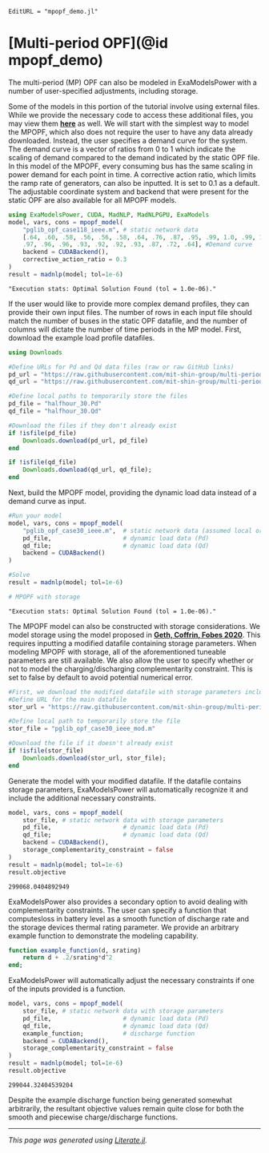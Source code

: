 ```@meta
EditURL = "mpopf_demo.jl"
```

# [Multi-period OPF](@id mpopf_demo)

The multi-period (MP) OPF can also be modeled in ExaModelsPower with a number of user-specified adjustments, including storage.

Some of the models in this portion of the tutorial involve using external files. While we provide the necessary code to access these additional files, you may view them __[here](https://github.com/mit-shin-group/multi-period-opf-data)__ as well.
We will start with the simplest way to model the MPOPF, which also does not require the user to have any data already downloaded. Instead, the user specifies a demand curve for the system. The demand curve is a vector of ratios from 0 to 1 which indicate the scaling of demand compared to the demand indicated by the static OPF file. In this model of the MPOPF, every consuming bus has the same scaling in power demand for each point in time. A corrective action ratio, which limits the ramp rate of generators, can also be inputted. It is set to 0.1 as a default. The adjustable coordinate system and backend that were present for the static OPF are also available for all MPOPF models.

````julia
using ExaModelsPower, CUDA, MadNLP, MadNLPGPU, ExaModels
model, vars, cons = mpopf_model(
    "pglib_opf_case118_ieee.m", # static network data
    [.64, .60, .58, .56, .56, .58, .64, .76, .87, .95, .99, 1.0, .99, 1.0, 1.0,
    .97, .96, .96, .93, .92, .92, .93, .87, .72, .64], #Demand curve
    backend = CUDABackend(),
    corrective_action_ratio = 0.3
)
result = madnlp(model; tol=1e-6)
````

````
"Execution stats: Optimal Solution Found (tol = 1.0e-06)."
````

If the user would like to provide more complex demand profiles, they can provide their own input files. The number of rows in each input file should match the number of buses in the static OPF datafile, and the number of columns will dictate the number of time periods in the MP model.
First, download the example load profile datafiles.

````julia
using Downloads

#Define URLs for Pd and Qd data files (raw or raw GitHub links)
pd_url = "https://raw.githubusercontent.com/mit-shin-group/multi-period-opf-data/refs/heads/main/halfhour_30.Pd"
qd_url = "https://raw.githubusercontent.com/mit-shin-group/multi-period-opf-data/refs/heads/main/halfhour_30.Qd"

#Define local paths to temporarily store the files
pd_file = "halfhour_30.Pd"
qd_file = "halfhour_30.Qd"

#Download the files if they don't already exist
if !isfile(pd_file)
    Downloads.download(pd_url, pd_file)
end

if !isfile(qd_file)
    Downloads.download(qd_url, qd_file);
end
````

Next, build the MPOPF model, providing the dynamic load data instead of a demand curve as input.

````julia
#Run your model
model, vars, cons = mpopf_model(
    "pglib_opf_case30_ieee.m",  # static network data (assumed local or already handled)
    pd_file,                    # dynamic load data (Pd)
    qd_file;                    # dynamic load data (Qd)
    backend = CUDABackend()
)

#Solve
result = madnlp(model; tol=1e-6)

# MPOPF with storage
````

````
"Execution stats: Optimal Solution Found (tol = 1.0e-06)."
````

The MPOPF model can also be constructed with storage considerations. We model storage using the model proposed in __[Geth, Coffrin, Fobes 2020](https://arxiv.org/pdf/2004.14768)__. This requires inputting a modified datafile containing storage parameters. When modeling MPOPF with storage, all of the aforementioned tuneable parameters are still available. We also allow the user to specify whether or not to model the charging/discharging complementarity constraint. This is set to false by default to avoid potential numerical error.

````julia
#First, we download the modified datafile with storage parameters included.
#Define URL for the main datafile
stor_url = "https://raw.githubusercontent.com/mit-shin-group/multi-period-opf-data/refs/heads/main/pglib_opf_case30_ieee_mod.m"

#Define local path to temporarily store the file
stor_file = "pglib_opf_case30_ieee_mod.m"

#Download the file if it doesn't already exist
if !isfile(stor_file)
    Downloads.download(stor_url, stor_file);
end
````

Generate the model with your modified datafile. If the datafile contains storage parameters, ExaModelsPower will automatically recognize it and include the additional necessary constraints.

````julia
model, vars, cons = mpopf_model(
    stor_file, # static network data with storage parameters
    pd_file,                    # dynamic load data (Pd)
    qd_file;                    # dynamic load data (Qd)
    backend = CUDABackend(),
    storage_complementarity_constraint = false
)
result = madnlp(model; tol=1e-6)
result.objective
````

````
299068.0404892949
````

ExaModelsPower also provides a secondary option to avoid dealing with complementarity constraints. The user can specify a function that computesloss in battery level as a smooth function of discharge rate and the storage devices thermal rating parameter. We provide an arbitrary example function to demonstrate the modeling capability.

````julia
function example_function(d, srating)
    return d + .2/srating*d^2
end;
````

ExaModelsPower will automatically adjust the necessary constraints if one of the inputs provided is a function.

````julia
model, vars, cons = mpopf_model(
    stor_file, # static network data with storage parameters
    pd_file,                    # dynamic load data (Pd)
    qd_file,                    # dynamic load data (Qd)
    example_function;           # discharge function
    backend = CUDABackend(),
    storage_complementarity_constraint = false
)
result = madnlp(model; tol=1e-6)
result.objective
````

````
299044.32404539204
````

Despite the example discharge function being generated somewhat arbitrarily, the resultant objective values remain quite close for both the smooth and piecewise charge/discharge functions.

---

*This page was generated using [Literate.jl](https://github.com/fredrikekre/Literate.jl).*

